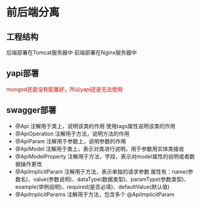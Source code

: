 # 前后端分离

## 工程结构

后端部署在Tomcat服务器中
前端部署在Nginx服务器中

## yapi部署

<span style="color:red">mongod还是没有配置好，所以yapi还是无法使用</span>


## swagger部署

* @Api 注解用于类上，说明该类的作用 使用tags属性说明该类的作用
* @ApiOperation 注解用于方法，说明方法的作用
* @ApiParam 注解用于参数上，说明参数的作用
* @ApiModel 注解用于类上，表示对类进行说明，用于参数用实体类接收
* @ApiModelProperty 注解用于方法，字段，表示对model属性的说明或者数据操作更改
* @ApiImplicitParam 注解用于方法，表示单独的请求参数 属性有：name(参数名)、value(参数说明)、dataType(数据类型)、paramType(参数类型)、example(举例说明)、required(是否必填)、defaultValue(默认值)
* @ApiImplicitParams 注解用于方法，包含多个 @ApiImplicitParam




